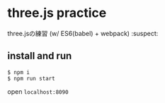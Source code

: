 # three.js practice

three.jsの練習 (w/ ES6(babel) + webpack) :suspect:

## install and run

```
$ npm i
$ npm run start
```
open `localhost:8090`